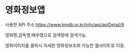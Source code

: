 # 영화정보앱 

사용한 API 주소
https://www.kmdb.or.kr/info/api/apiDetail/6

영화명,감독명,배우명으로 검색창에 검색가능.

영화이미지를 클릭시 자세한 영화정보조회 가능한 웹사이트로 이동.
